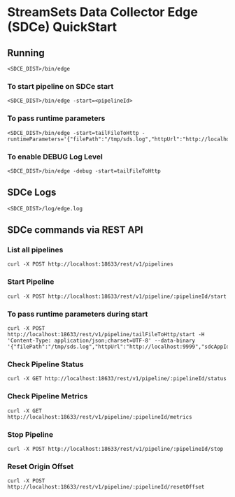 # StreamSets Data Collector Edge (SDCe) QuickStart

## Running

    <SDCE_DIST>/bin/edge

### To start pipeline on SDCe start

    <SDCE_DIST>/bin/edge -start=<pipelineId>

### To pass runtime parameters

    <SDCE_DIST>/bin/edge -start=tailFileToHttp -runtimeParameters='{"filePath":"/tmp/sds.log","httpUrl":"http://localhost:9999","sdcAppId":"sde"}'

### To enable DEBUG Log Level

    <SDCE_DIST>/bin/edge -debug -start=tailFileToHttp

## SDCe Logs

    <SDCE_DIST>/log/edge.log


## SDCe commands via REST API

### List all pipelines
    curl -X POST http://localhost:18633/rest/v1/pipelines

### Start Pipeline
    curl -X POST http://localhost:18633/rest/v1/pipeline/:pipelineId/start

### To pass runtime parameters during start
    curl -X POST http://localhost:18633/rest/v1/pipeline/tailFileToHttp/start -H 'Content-Type: application/json;charset=UTF-8' --data-binary '{"filePath":"/tmp/sds.log","httpUrl":"http://localhost:9999","sdcAppId":"sde"}'

### Check Pipeline Status
    curl -X GET http://localhost:18633/rest/v1/pipeline/:pipelineId/status

### Check Pipeline Metrics
    curl -X GET http://localhost:18633/rest/v1/pipeline/:pipelineId/metrics

### Stop Pipeline
    curl -X POST http://localhost:18633/rest/v1/pipeline/:pipelineId/stop

### Reset Origin Offset
    curl -X POST http://localhost:18633/rest/v1/pipeline/:pipelineId/resetOffset




